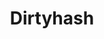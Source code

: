 ---
guid: "9317C938-0811-4EC1-B985-EB66F69E0DF8"
title: "Dirtyhash"
description: "Discover the risks and potential applications of recommendation tokens in the world of growing US regulations with guest speaker Amit Verma from Dirtyhash.com. "
pubDate: "Tue, 04 Oct 2022 18:00:00 -0500"
itunes-explicit: false
itunes-episode: 44
itunes-episodeType: Full

# More info
youtube-full: https://youtu.be/brxNDw_6wXs
discussion: https://twitter.com/fulldecent/status/1577436804747169792

# Timeline
timeline:
  - seconds: 40
    title: Welcome
  - seconds: 43
    title: Special guest Amit
  - seconds: 143
    title: Today's anti-fraud environment
  - seconds: 179
    title: What happens when you get blocked?
  - seconds: 295
    title: What about false flags?
  - seconds: 420
    title: Using ML
  - seconds: 486
    title: Set up a DAO?
  - seconds: 524
    title: Insurance product
  - seconds: 633
    title: Just do it using a real bank
  - seconds: 666
    title: MONEY QUOTE
  - seconds: 858
    title: Hacking the TOS and Privacy Policy
  - seconds: 1386
    title: Wrap up
  - seconds: 1466
    title: What was your motivation?
  - seconds: 1535
    title: How long you been at it
  - seconds: 1673
    title: Does it have OFAC list?
  - seconds: 1764
    title: Other scam data sources
  - seconds: 1906
    title: A new model for business models


# File information
enclosure-url: "GET THIS EPISODE DATE AND NUMBER"
enclosure-length: 41734890
enclosure-type: "audio/x-m4a"
itunes-duration: 2027
---